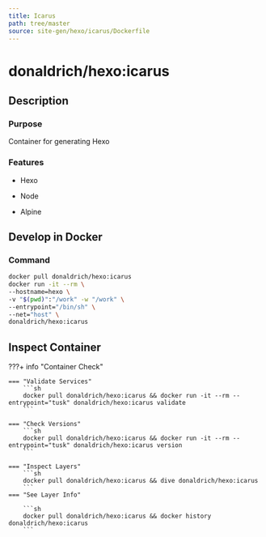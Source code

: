 ```yaml
---
title: Icarus
path: tree/master
source: site-gen/hexo/icarus/Dockerfile
---
```


# donaldrich/hexo:icarus

## Description

### Purpose

Container for generating Hexo

### Features

* Hexo

* Node

* Alpine

## Develop in Docker

### Command

```sh
docker pull donaldrich/hexo:icarus
docker run -it --rm \
--hostname=hexo \
-v "$(pwd)":"/work" -w "/work" \
--entrypoint="/bin/sh" \
--net="host" \
donaldrich/hexo:icarus
```

## Inspect Container

???+ info "Container Check"

    === "Validate Services"
        ```sh
        docker pull donaldrich/hexo:icarus && docker run -it --rm --entrypoint="tusk" donaldrich/hexo:icarus validate
        ```

    === "Check Versions"
        ```sh
        docker pull donaldrich/hexo:icarus && docker run -it --rm --entrypoint="tusk" donaldrich/hexo:icarus version
        ```

    === "Inspect Layers"
        ```sh
        docker pull donaldrich/hexo:icarus && dive donaldrich/hexo:icarus
        ```
    === "See Layer Info"

        ```sh
        docker pull donaldrich/hexo:icarus && docker history donaldrich/hexo:icarus
        ```